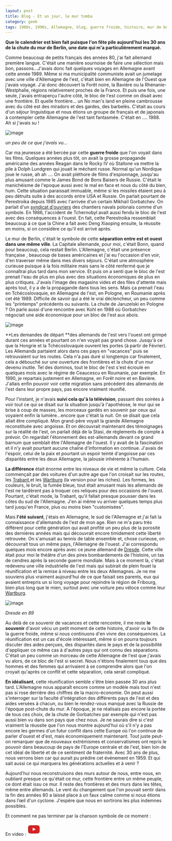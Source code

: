 ```yaml
---
layout: post
title: Blog - Et un jour, le mur tomba
category: geek
tags: 1980s, 1990s, Allemagne, blog, guerre froide, histoire, mur de berlin, Réflexion, souvenir
---
```

**Que le calendrier est bien fait puisque l'on fête pile aujourd'hui les 30 ans de la chute du mur de Berlin, une date qui m'a particulièrement marqué.**

Comme beaucoup de petits français des années 80, j'ai fait allemand première langue. C'était une manière sournoise de faire une sélection mais bon, passons...J'avais donc fait quelques voyages en Allemagne avant cette année 1989. Même si ma municipalité communiste avait un jumelage avec une ville d'Allemagne de l'est, c'était bien en Allemagne de l'Ouest que j'avais voyagé. J'ai donc découvert la Forêt noire, la Bavière ou la Rhénanie-Westphalie, régions relativement proches de la France. Et puis une fois, une seule, j'avais entraperçu l'autre côté, le bloc de l'est comme on disait avec une frontière. Et quelle frontière... un No man's land en pleine cambrousse avec du côté est des miradors et des gardes, des barbelés. C'était au cours d'un séjour linguistique et nous étions un groupe de français et de japonais à contempler cette Allemagne de l'est tant fantasmée. C'était en .... 1988. Ah si j'avais su !

![image](https://upload.wikimedia.org/wikipedia/commons/0/0e/East_German_border_1962_full.jpg)

*un peu de ce que j'avais vu...*

Car ma jeunesse a été bercée par cette **guerre froide** que l'on voyait dans les films. Quelques années plus tôt, on avait la grosse propagande américaine des années Reagan dans le Rocky IV où Stallone va mettre la pile à Dolph Lundgren qui jouait le méchant russe. Normal qu'un Nordique joue le russe, ah ah .... On avait pléthore de films d'espionnage, jusqu'au plus amusant comme le James Bond de Bons Baisers de Russie. C'était le manichéisme de l'epoque aussi avec le mal en face et nous du côté du bien, hum. Cette situation paraissait immuable, même si les missiles étaient peu à peu détruits suite à des accords entre USA et Russie. On parlait pourtant de Perestroika depuis 1985 avec l'arrivée d'un certain Mikhaïl Gorbatchev. On parlait d'un <a href="https://fr.wikipedia.org/wiki/Solidarność">syndicat d'ouvriers</a> des chantiers navals polonais comme d'un symbole.  En 1986, l'accident de Tchernobyl avait aussi fendu le bloc de l'est avec des conséquences à l'ouest. En fait, cette Perestroika ressemblait beaucoup à ce que la Chine a fait avec Deng Xiaoping ensuite, la réussite en moins, si on considère ce qu'il est arrivé après. 

Le mur de Berlin, c'était le symbole de cette **séparation entre est et ouest dans une même ville**. La Capitale allemande, pour moi, c'était Bonn, quand pour beaucoup, cela restait Berlin. L'Allemagne, c'était une présence française , beaucoup de bases américaines et j'ai eu l'occasion d'en voir, d'en traverser même dans mes divers séjours. C'était une atmosphère curieuse puisque à la fois militaire mais sans le côté renfermé que je connaîtrai plus tard dans mon service. Et puis on a senti que le bloc de l'est prenait l'eau de plus en plus avec des situations économiques de plus en plus critiques. J'avais l'image des magasins vides et des files d'attente mais après tout, il y a de la propagande dans tous les sens. Mais ça prenait l'eau en Tchécoslovaquie, en Allemagne de l'est, en Pologne, en Roumanie après cet été 1989. Difficile de savoir qui a été le vrai déclencheur, un peu comme les "printemps" précédents ou suivants. La chute de Jaruzelski en Pologne ? On parle aussi d'une rencontre avec Kohl en 1988 où Gorbatchev négociait une aide économique pour un bloc de l'est aux abois. 

![image](https://upload.wikimedia.org/wikipedia/commons/b/bb/Berlin_Wall%2C_Niederkirchnerstra%C3%9Fe%2C_Berlin_1988.JPG)

**Les demandes de départ **des allemands de l'est vers l'ouest ont grimpé durant ces années et pourtant on n'en voyait pas grand chose. Jusqu'à ce que la Hongrie et la Tchécoslovaquie ouvrent les portes (à partir de Février). Les Allemands partaient alors dans ces pays en "vacances" puis se retrouvaient sur les routes. Cela n'a pas duré si longtemps car finalement, cela a débouché sur une ouverture des frontières et la chute d'un mur devenu inutile. Tel des dominos, tout le bloc de l'est s'est écroulé en quelques mois avec le régime de Ceaucescu en Roumanie, par exemple. En 1990, je repartais justement en Allemagne, en Forêt noire et en Bavière. J'allais enfin pouvoir voir cette migration sans précédent des allemands de l'est dans leur propre pays, pas encore vraiment réunifié.

Pour l'instant, je n'avais **suivi cela qu'à la télévision**, passant des soirées à voir tout ce qui se disait sur la situation jusqu'à l'apothéose, le mur qui se brise à coup de masses, les morceaux gardés en souvenir par ceux qui voyaient enfin la lumière...encore que c'était la nuit. On se disait que cela allait être compliqué. Mon grand-père voyait la grande Allemagne reconstituée avec angoisse. Et on découvrait maintenant des témoignages sur la réalité de l'est, on parlait déjà de la Stasi, de règlements de compte à prévoir. On regardait l'étonnement des est-allemands devant ce grand barnum que semblait être l'Allemagne de l'ouest. Il y avait de la fascination et il n'y avait pourtant aucune chaîne d'information en continue.  J'avais de l'espoir, celui de la paix et pourtant un espoir teinté d'angoisse par ces disparités entre les deux Allemagne, la jalousie inhérente à l'humain. 

**La différence** était énorme entre les niveaux de vie et même la culture. Cela commençait par des voitures d'un autre age que l'on croisait sur les routes, les <a href="https://fr.wikipedia.org/wiki/Trabant_601">Trabant </a>et les <a href="https://fr.wikipedia.org/wiki/Wartburg_(automobile)">Wartburg</a> (la version pour les riches). Les formes, les couleurs, le bruit, la fumée bleue, tout était amusant mais les allemands de l'est ne tardèrent pas à troquer ces reliques pour des occasions de l'ouest. Pourtant, c'était mode, la Trabant, qu'il fallait presque pousser dans les côtes du sud de l'Allemagne. J'en ai même vu arriver quelques temps plus tard jusqu'en France, plus ou moins bien "customisées". 

Mais **l'été suivant**, j'étais en Allemagne, le sud de l'Allemagne et j'ai fait la connaissance d'allemands de l'est de mon age.  Rien ne m'a paru très différent pour cette génération qui avait profité un peu plus de la porosité des dernières années mais qui découvrait encore timidement cette liberté retrouvée. On s'amusait au tennis de table ensemble et, chose curieuse, on découvrait tous un même pays, l'Allemagne de l'ouest. J'ai correspondu quelques mois encore après avec ce jeune allemand de <a href="https://fr.wikipedia.org/wiki/Dresde">Dresde</a>. Cette ville était pour moi le théâtre d'un des pires bombardements de l'histoire, un tas de cendres après la seconde guerre mondiale. Mais à ce moment là, c'était redevenu une ville industrielle de l'est mais qui subirait de plein fouet la réunification et la remise à niveau entre les deux Allemagnes. Je ne me souviens plus vraiment aujourd'hui de ce que faisait ses parents, eux qui avaient entrepris un si long voyage pour rejoindre la région de Fribourg, bien plus long que le mien, surtout avec une voiture peu véloce comme leur <a href="https://fr.wikipedia.org/wiki/Wartburg_353">Wartburg</a>. 

![image](https://filedn.eu/llqi9IBxlYouGRXYG2xlROb/img/2019/dresden1989.jpg)

*Dresde en 89*

Au delà de ce souvenir de vacances et cette rencontre, il me reste **le souvenir** d'avoir vécu un petit moment de cette histoire, d'avoir vu la fin de la guerre froide, même si nous continuons d'en vivre des conséquences.  La réunification est un cas d'école intéressant, même si on pourra toujours discuter des aides perçues, des disparités dans le pays et de la possibilité d'appliquer ce même cas à d'autres pays qui ont connu des séparations. C'était un peu comme un morceau de cette Allemagne de l'est que j'avais vu alors, de ce bloc de l'est si secret. Nous n'étions finalement tous que des hommes et des femmes qui arrivaient à se comprendre alors que l'on croyait qu'après ce conflit et cette séparation, cela serait compliqué. 

**En idéalisant**, cette réunification semble s'être bien passée 30 ans plus tard. L'Allemagne nous apparaît encore comme un modèle mais tout n'est pas si rose derrière des chiffres de la macro-économie. On peut aussi s'interroger sur la faculté d'intégration des différents pays de l'est et des aides versées à chacun, ou bien le rendez-vous manqué avec la Russie de l'époque post-chute du mur. A l'époque, je ne réalisais pas encore la portée de tous ces choix, de la chute de Gorbatchev par exemple qui n'est pas aussi bien vu dans son pays que chez nous.  Je ne saurais dire si c'est vraiment la réussite que l'on nous montre aujourd'hui où s'il n'y a pas encore les germes d'un futur conflit dans cette Europe où l'on continue de parler d'ouest et d'est, mais économiquement maintenant. Tout juste peut-on remarquer que de nouveaux extrémismes et conservatismes ont repris le pouvoir dans beaucoup de pays de l'Europe centrale et de l'est, bien loin de cet idéal de liberté et de ce sentiment de fraternité. Avec 30 ans de plus, nous verrons bien car qui aurait pu prédire cet événement en 1959.  Et qui sait aussi ce qui marquera les générations actuelles et à venir ? 

Aujourd'hui nous reconstruisons des murs autour de nous, entre nous, en oubliant presque ce qu'était ce mur, cette frontière entre un même peuple, ce dont était issu ce mur. Il reste des frontières et des murs dans les têtes, même entre allemands.  Le vent du changement que l'on pouvait sentir dans la fin des années 80 a laissé place à un faux calme comme si nous étions dans l’œil d'un cyclone.  J'espère que nous en sortirons les plus indemnes possibles. 

Et comment ne pas terminer par la chanson symbole de ce moment : 

En video : [![video](/images/youtube.png)](https://www.youtube.com/watch?v=n4RjJKxsamQ)
